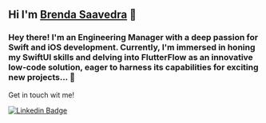 ## Hi I'm [Brenda Saavedra](http://brendasaavedra.com) 👋


### Hey there! I'm an Engineering Manager with a deep passion for Swift and iOS development. Currently, I'm immersed in honing my SwiftUI skills and delving into FlutterFlow as an innovative low-code solution, eager to harness its capabilities for exciting new projects... 🚀

Get in touch wit me!

[![Linkedin Badge](https://img.shields.io/badge/-brendasaavedra-blue?style=flat-square&logo=Linkedin&logoColor=white&link=https://www.linkedin.com/in/brendasaavedra/)](https://www.linkedin.com/in/brendasaavedra/)
